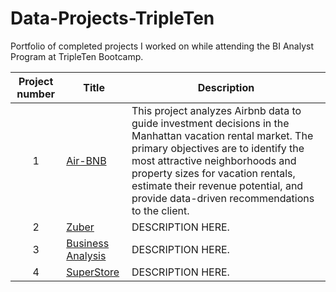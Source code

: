 # Data-Projects-TripleTen
Portfolio of completed projects I worked on while attending the BI Analyst Program at TripleTen Bootcamp.

| Project number | Title | Description |
| :-----------: | ----------- |----------- |
| 1 | [Air-BNB](https://github.com/Kin175/Data-Projects-TripleTen/tree/main/Air-BNB) | This project analyzes Airbnb data to guide investment decisions in the Manhattan vacation rental market. The primary objectives are to identify the most attractive neighborhoods and property sizes for vacation rentals, estimate their revenue potential, and provide data-driven recommendations to the client. |
| 2 | [Zuber](https://github.com/Kin175/Data-Projects-TripleTen/tree/main/Zuber) | DESCRIPTION HERE. |
| 3 | [Business Analysis](https://github.com/Kin175/Data-Projects-TripleTen/tree/main/Business%20Analytics) | DESCRIPTION HERE. |
| 4 | [SuperStore](https://github.com/Kin175/Data-Projects-TripleTen/tree/main/SuperStore) | DESCRIPTION HERE. ||


